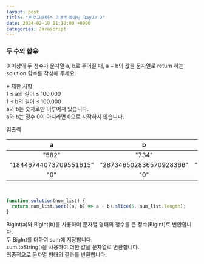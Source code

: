 ```yaml
---
layout: post
title: "프로그래머스 기초트레이닝 Day22-2"
date: 2024-02-19 11:10:00 +0900
categories: Javascript
---
```


### 두 수의 합😀

0 이상의 두 정수가 문자열 a, b로 주어질 때, a + b의 값을 문자열로 return 하는 solution 함수를 작성해 주세요.<br>

※ 제한 사항<br>
1 ≤ a의 길이 ≤ 100,000<br>
1 ≤ b의 길이 ≤ 100,000<br>
a와 b는 숫자로만 이루어져 있습니다.<br>
a와 b는 정수 0이 아니라면 0으로 시작하지 않습니다.<br>


입출력 <br>

|               a               | 	b|       result        |
| :------------------------------------: | :------------------: | :------------------: |
| "582"|"734"|	"1316"|
|"18446744073709551615"|	"287346502836570928366"|"305793246910280479981"|
|"0"	|"0"	|"0"|

<br>

```javascript
function solution(num_list) {
  return num_list.sort((a, b) => a - b).slice(5, num_list.length);
}
```

BigInt(a)와 BigInt(b)를 사용하여 문자열 형태의 정수를 큰 정수(BigInt)로 변환합니다.<br>
두 BigInt를 더하여 sum에 저장합니다.<br>
sum.toString()을 사용하여 더한 값을 문자열로 변환합니다.<br>
최종적으로 문자열 형태의 결과를 반환합니다.<br>
